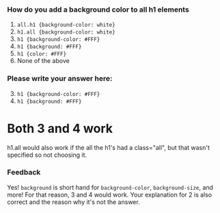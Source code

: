 ### How do you add a background color to all h1 elements

1. `all.h1 {background-color: white}`
2. `h1.all {background-color: white}`
3. `h1 {background-color: #FFF}`
4. `h1 {background: #FFF}`
5. `h1 {color: #FFF}`
6. None of the above


### Please write your answer here:
3. `h1 {background-color: #FFF}`
4. `h1 {background: #FFF}`

# Both 3 and 4 work
 h1.all would also work if the all the h1's had a class="all", but that wasn't specified so not choosing it.

 ### Feedback
Yes! `background` is short hand for `background-color`, `background-size`, and more! For that reason, 3 and 4 would work. Your explanation for 2 is also correct and the reason why it's not the answer.